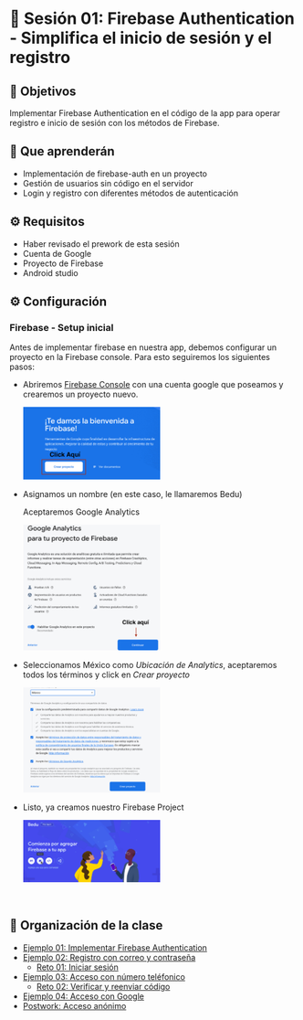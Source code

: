 
# :wave: Sesión 01: Firebase Authentication - Simplifica el inicio de sesión y el registro

## :dart: Objetivos

Implementar Firebase Authentication en el código de la app para operar registro e inicio de sesión con los métodos de Firebase.

## :dart: Que aprenderán

- Implementación de firebase-auth en un proyecto
- Gestión de usuarios sin código en el servidor
- Login y registro con diferentes métodos de autenticación

## ⚙ Requisitos

+ Haber revisado el prework de esta sesión
+ Cuenta de Google
+ Proyecto de Firebase
+ Android studio

## ⚙ Configuración

### Firebase - Setup inicial

Antes de implementar firebase en nuestra app, debemos configurar un proyecto en la Firebase console. Para esto seguiremos los siguientes pasos:

- Abriremos [Firebase Console](https://console.firebase.google.com/?hl=es) con una cuenta google que poseamos y crearemos un proyecto nuevo.

    <img src="images/01.png" width="50%"/>

- Asignamos un nombre (en este caso, le llamaremos Bedu)

     Aceptaremos Google Analytics 

    <img src="images/02.png" width="50%"/>

- Seleccionamos México como *Ubicación de Analytics*, aceptaremos todos los términos y click en *Crear proyecto*

    <img src="images/03.png" width="50%"/>

- Listo, ya creamos nuestro Firebase Project

    <img src="images/04.png" width="50%"/>

</br>

## 📂 Organización de la clase

- [Ejemplo 01:  Implementar Firebase Authentication](./Ejemplo-01/README.md)
- [Ejemplo 02: Registro con correo y contraseña](./Ejemplo-02/README.md)
    - [Reto 01: Iniciar sesión](./Reto-01/README.md)
- [Ejemplo 03: Acceso con número teléfonico](./Ejemplo-02/README.md)
    - [Reto  02: Verificar y reenviar código](./Reto-02/README.md)
- [Ejemplo 04: Acceso con Google](./Ejemplo-02/README.md)
- [Postwork: Acceso anónimo](./Postwork/README.md)




